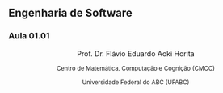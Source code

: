 ## Engenharia de Software
### Aula 01.01

<p style="text-align:center;">Prof. Dr. Flávio Eduardo Aoki Horita</p>
<p style="text-align:center;"><small>Centro de Matemática, Computação e Cognição (CMCC)</small></p>
<p style="text-align:center;"><small>Universidade Federal do ABC (UFABC)</small></p>

